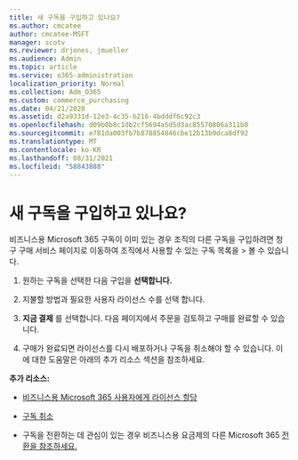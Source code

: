 ```yaml
---
title: 새 구독을 구입하고 있나요?
ms.author: cmcatee
author: cmcatee-MSFT
manager: scotv
ms.reviewer: drjones, jmueller
ms.audience: Admin
ms.topic: article
ms.service: o365-administration
localization_priority: Normal
ms.collection: Adm_O365
ms.custom: commerce_purchasing
ms.date: 04/21/2020
ms.assetid: d2a9331d-12e3-4c35-b216-4bdddf6c92c3
ms.openlocfilehash: d09b0b8c1db2cf5694a5d5d3ac85570806a311b0
ms.sourcegitcommit: e781da003fb7b878854846cbe12b13b9dca8df92
ms.translationtype: MT
ms.contentlocale: ko-KR
ms.lasthandoff: 08/31/2021
ms.locfileid: "58843888"
---
```

# <a name="looking-to-buy-a-new-subscription"></a>새 구독을 구입하고 있나요?

비즈니스용 Microsoft 365 구독이 이미 있는 경우 조직의 다른 구독을 구입하려면 청구  구매 서비스 페이지로 이동하여 조직에서 사용할 수 있는 구독 목록을 \> [](https://go.microsoft.com/fwlink/p/?linkid=868433) 볼 수 있습니다.
 
1. 원하는 구독을 선택한 다음 구입을 **선택합니다.**

2. 지불할 방법과 필요한 사용자 라이선스 수를 선택 합니다.

3. **지금 결제** 를 선택합니다. 다음 페이지에서 주문을 검토하고 구매를 완료할 수 있습니다.

4. 구매가 완료되면 라이선스를 다시 배포하거나 구독을 취소해야 할 수 있습니다. 이에 대한 도움말은 아래의 추가 리소스 섹션을 참조하세요.

 **추가 리소스:**
  
- [비즈니스용 Microsoft 365 사용자에게 라이선스 할당](https://docs.microsoft.com/microsoft-365/admin/add-users/add-users)
    
- [구독 취소](https://docs.microsoft.com/microsoft-365/commerce/subscriptions/cancel-your-subscription)
    
- 구독을 전환하는 데 관심이 있는 경우 비즈니스용 요금제의 다른 Microsoft 365 [전환을 참조하세요.](https://docs.microsoft.com/microsoft-365/commerce/subscriptions/switch-to-a-different-plan)